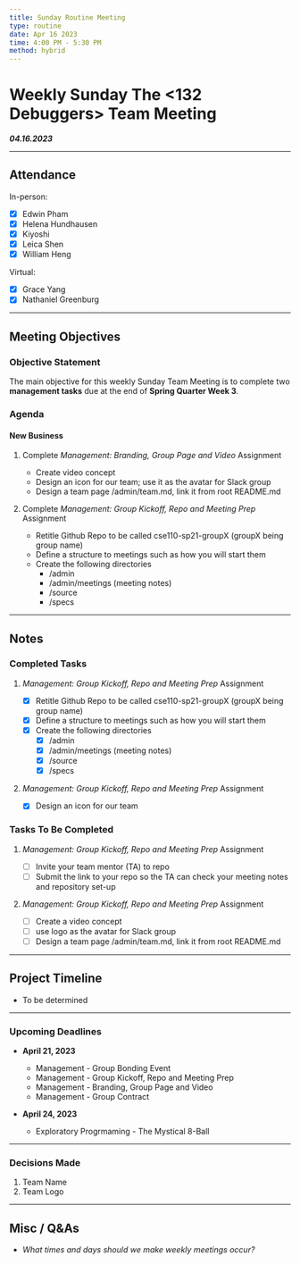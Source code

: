 ```yaml
---
title: Sunday Routine Meeting
type: routine
date: Apr 16 2023
time: 4:00 PM - 5:30 PM
method: hybrid
---
```


# Weekly Sunday **The <132 Debuggers>** Team Meeting

**_04.16.2023_**

---

## Attendance

In-person:

- [x] Edwin Pham
- [x] Helena Hundhausen
- [x] Kiyoshi
- [x] Leica Shen
- [x] William Heng

Virtual:

- [x] Grace Yang
- [x] Nathaniel Greenburg

---

## Meeting Objectives

### Objective Statement

The main objective for this weekly Sunday Team Meeting is to complete two **management tasks** due at the end of **Spring Quarter Week 3**.

### Agenda

#### New Business

1. Complete _Management: Branding, Group Page and Video_ Assignment
   - Create video concept
   - Design an icon for our team; use it as the avatar for Slack group
   - Design a team page /admin/team.md, link it from root README.md
2. Complete _Management: Group Kickoff, Repo and Meeting Prep_ Assignment

   - Retitle Github Repo to be called cse110-sp21-groupX (groupX being group name)
   - Define a structure to meetings such as how you will start them
   - Create the following directories
     - /admin
     - /admin/meetings (meeting notes)
     - /source
     - /specs

---

## Notes

### Completed Tasks

1. _Management: Group Kickoff, Repo and Meeting Prep_ Assignment
   - [x] Retitle Github Repo to be called cse110-sp21-groupX (groupX being group name)
   - [x] Define a structure to meetings such as how you will start them
   - [x] Create the following directories
     - [x] /admin
     - [x] /admin/meetings (meeting notes)
     - [x] /source
     - [x] /specs
2. _Management: Group Kickoff, Repo and Meeting Prep_ Assignment

   - [x] Design an icon for our team

### Tasks To Be Completed

1. _Management: Group Kickoff, Repo and Meeting Prep_ Assignment
   - [ ] Invite your team mentor (TA) to repo
   - [ ] Submit the link to your repo so the TA can check your meeting notes and repository set-up
2. _Management: Group Kickoff, Repo and Meeting Prep_ Assignment

   - [ ] Create a video concept
   - [ ] use logo as the avatar for Slack group
   - [ ] Design a team page /admin/team.md, link it from root README.md

---

## Project Timeline

- To be determined

---

### Upcoming Deadlines

- **April 21, 2023**

  - Management - Group Bonding Event
  - Management - Group Kickoff, Repo and Meeting Prep
  - Management - Branding, Group Page and Video
  - Management - Group Contract

- **April 24, 2023**

  - Exploratory Progrmaming - The Mystical 8-Ball

---

### Decisions Made

1. Team Name
2. Team Logo

---

## Misc / Q&As

- _What times and days should we make weekly meetings occur?_
